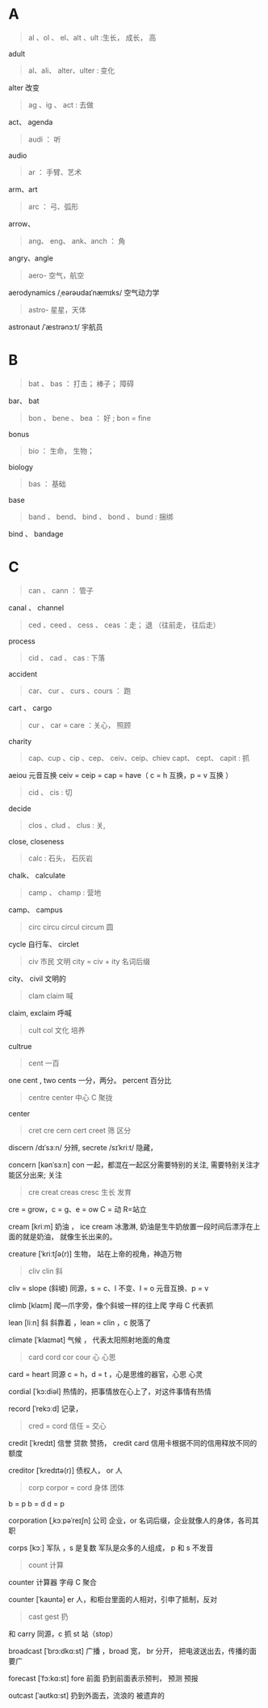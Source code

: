# A

> al 、ol 、 el、alt 、ult :生长， 成长， 高

adult

> al、ali、 alter、ulter : 变化

alter 改变

> ag 、ig 、 act : 去做

act、 agenda

> audi ： 听

audio

> ar ： 手臂、艺术

arm、art

> arc ： 弓、弧形

arrow、

> ang、 eng、 ank、anch ： 角

angry、angle

> aero- 空气，航空

aerodynamics /ˌeərəʊdaɪˈnæmɪks/ 空气动力学

> astro- 星星，天体

astronaut /ˈæstrənɔːt/ 宇航员

# B

> bat 、 bas ： 打击； 棒子； 障碍

bar、 bat

> bon 、 bene 、 bea ： 好 ; bon = fine

bonus

> bio ： 生命， 生物；

biology

> bas ： 基础

base

> band 、 bend、 bind 、 bond 、 bund : 捆绑

bind 、 bandage

# C

> can 、 cann ： 管子

canal 、 channel

> ced 、ceed 、 cess 、 ceas ：走； 退 （往前走， 往后走）

process

> cid 、 cad 、 cas : 下落

accident

> car、 cur 、 curs 、cours ： 跑

cart 、 cargo

> cur 、 car = care ：关心， 照顾

charity

> cap、cup 、cip 、cep、 ceiv、ceip、chiev capt、 cept、 capit : 抓

aeiou 元⾳互换 ceiv = ceip = cap = have（ c = h 互换，p = v 互换 ）

> cid 、 cis : 切

decide

> clos 、clud 、 clus : 关,

close, closeness

> calc : 石头， 石灰岩

chalk、 calculate

> camp 、 champ : 营地

camp、 campus

> circ circu circul circum 圆

cycle 自行车、 circlet

> civ 市民 ⽂明 city = civ + ity 名词后缀

city、 civil 文明的

> clam claim 喊

claim, exclaim 呼喊

> cult col ⽂化 培养

cultrue

> cent ⼀百

one cent , two cents 一分，两分。 percent 百分比

> centre center 中⼼ C 聚拢

center

> cret cre cern cert creet 筛 区分

discern /dɪˈsɜːn/ 分辨, secrete /sɪˈkriːt/ 隐藏，

concern [kənˈsɜːn] con ⼀起，都混在⼀起区分需要特别的关注, 需要特别关注才能区分出来; 关注

> cre creat creas cresc ⽣长 发育

cre = grow，c = g、e = ow C = 动 R=站⽴

cream [kriːm] 奶油 ， ice cream 冰激淋, 奶油是生牛奶放置一段时间后漂浮在上面的就是奶油， 就像生长出来的。

creature [ˈkriːtʃə(r)] ⽣物， 站在上帝的视⻆，神造万物

> cliv clin 斜

cliv = slope (斜坡) 同源，s = c、l 不变、I = o 元⾳互换、p = v

climb [klaɪm] 爬—⽖字旁，像个斜坡⼀样的往上爬 字⺟ C 代表抓

lean [liːn] 斜 斜靠着 ，lean = clin ，c 脱落了

climate [ˈklaɪmət] ⽓候 ， 代表太阳照射地⾯的⻆度

> card cord cor cour ⼼ ⼼思

card = heart 同源 c = h，d = t ，⼼是思维的器官，⼼思 ⼼灵

cordial [ˈkɔ:diəl] 热情的，把事情放在⼼上了，对这件事情有热情

record [ˈrekɔːd] 记录，

> cred = cord 信任 = 交⼼

credit [ˈkredɪt] 信誉 贷款 赞扬， credit card 信⽤卡根据不同的信⽤释放不同的额度

creditor [ˈkredɪtə(r)] 债权⼈， or ⼈

> corp corpor = cord ⾝体 团体

b = p b = d d = p

corporation [ˌkɔːpəˈreɪʃn] 公司 企业，or 名词后缀，企业就像⼈的身体，各司其职

corps [kɔː] 军队 ，s 是复数 军队是众多的⼈组成， p 和 s 不发⾳

> count 计算

counter 计算器 字⺟ C 聚合

counter [ˈkaʊntə] er ⼈，和柜台⾥⾯的⼈相对，引申了抵制，反对

> cast gest 扔

和 carry 同源，c 抓 st 站（stop）

broadcast [ˈbrɔ:dkɑ:st] ⼴播 ，broad 宽， br 分开， 把电波送出去，传播的⾯要⼴

forecast [ˈfɔ:kɑ:st] fore 前⾯ 扔到前⾯表示预判， 预测 预报

outcast [ˈaʊtkɑ:st] 扔到外⾯去，流浪的 被遗弃的
